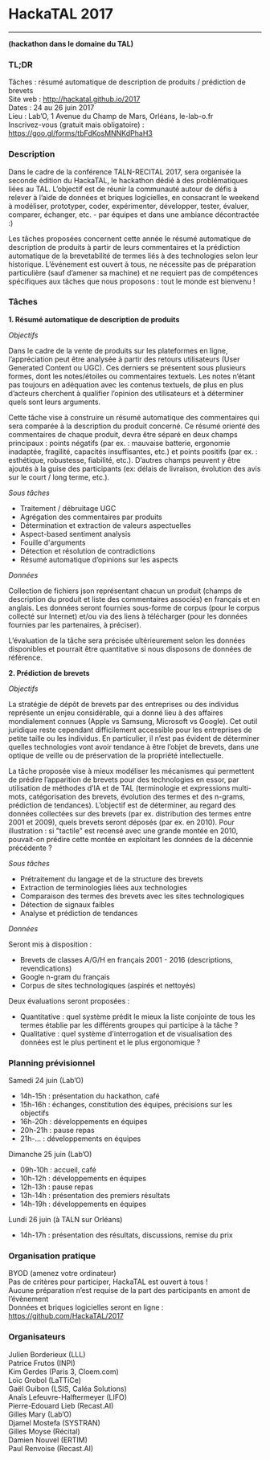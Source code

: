 # HackaTAL 2017
---------------
**(hackathon dans le domaine du TAL)**

### TL;DR

Tâches : résumé automatique de description de produits / prédiction de brevets  
Site web : http://hackatal.github.io/2017  
Dates : 24 au 26 juin 2017  
Lieu : Lab’O, 1 Avenue du Champ de Mars, Orléans, le-lab-o.fr  
Inscrivez-vous (gratuit mais obligatoire) : https://goo.gl/forms/tbFdKosMNNKdPhaH3  

### Description

Dans le cadre de la conférence TALN-RECITAL 2017, sera organisée la seconde édition du HackaTAL, le hackathon dédié à des problématiques liées au TAL. L’objectif est de réunir la communauté autour de défis à relever à l’aide de données et briques logicielles, en consacrant le weekend à modéliser, prototyper, coder, expérimenter, développer, tester, évaluer, comparer, échanger, etc. - par équipes et dans une ambiance décontractée :)

Les tâches proposées concernent cette année le résumé automatique de description de produits à partir de leurs commentaires et la prédiction automatique de la brevetabilité de termes liés à des technologies selon leur historique. L’événement est ouvert à tous, ne nécessite pas de préparation particulière (sauf d’amener sa machine) et ne requiert pas de compétences spécifiques aux tâches que nous proposons : tout le monde est bienvenu !

### Tâches

**1. Résumé automatique de description de produits**

*Objectifs*

Dans le cadre de la vente de produits sur les plateformes en ligne, l’appréciation peut être analysée à partir des retours utilisateurs (User Generated Content ou UGC). Ces derniers se présentent sous plusieurs formes, dont les notes/étoiles ou commentaires textuels. Les notes n’étant pas toujours en adéquation avec les contenus textuels, de plus en plus d’acteurs cherchent à qualifier l’opinion des utilisateurs et à déterminer quels sont leurs arguments.

Cette tâche vise à construire un résumé automatique des commentaires qui sera comparée à la description du produit concerné. Ce résumé orienté des commentaires de chaque produit, devra être séparé en deux champs principaux : points négatifs (par ex. : mauvaise batterie, ergonomie inadaptée, fragilité, capacités insuffisantes, etc.) et points positifs (par ex. : esthétique, robustesse, fiabilité, etc.). D’autres champs peuvent y être ajoutés à la guise des participants (ex: délais de livraison, évolution des avis sur le court / long terme, etc.).

*Sous tâches*

- Traitement / débruitage UGC
- Agrégation des commentaires par produits
- Détermination et extraction de valeurs aspectuelles
- Aspect-based sentiment analysis
- Fouille d'arguments
- Détection et résolution de contradictions
- Résumé automatique d’opinions sur les aspects

*Données*

Collection de fichiers json représentant chacun un produit (champs de description du produit et liste des commentaires associés) en français et en anglais. Les données seront fournies sous-forme de corpus (pour le corpus collecté sur Internet) et/ou via des liens à télécharger (pour les données fournies par les partenaires, à préciser).

L’évaluation de la tâche sera précisée ultérieurement selon les données disponibles et pourrait être quantitative si nous disposons de données de référence.

**2. Prédiction de brevets**

*Objectifs*

La stratégie de dépôt de brevets par des entreprises ou des individus représente un enjeu considérable, qui a donné lieu à des affaires mondialement connues (Apple vs Samsung, Microsoft vs Google). Cet outil juridique reste cependant difficilement accessible pour les entreprises de petite taille ou les individus. En particulier, il n’est pas évident de déterminer quelles technologies vont avoir tendance à être l’objet de brevets, dans une optique de veille ou de préservation de la propriété intellectuelle.

La tâche proposée vise à mieux modéliser les mécanismes qui permettent de prédire l’apparition de brevets pour des technologies en essor, par utilisation de méthodes d’IA et de TAL (terminologie et expressions multi-mots, catégorisation des brevets, évolution des termes et des n-grams, prédiction de tendances). L’objectif est de déterminer, au regard des données collectées sur des brevets (par ex. distribution des termes entre 2001 et 2009), quels brevets seront déposés (par ex. en 2010). Pour illustration : si "tactile" est recensé avec une grande montée en 2010, pouvait-on prédire cette montée en exploitant les données de la décennie précédente ?

*Sous tâches*

- Prétraitement du langage et de la structure des brevets
- Extraction de terminologies liées aux technologies
- Comparaison des termes des brevets avec les sites technologiques
- Détection de signaux faibles
- Analyse et prédiction de tendances

*Données*

Seront mis à disposition :

- Brevets de classes A/G/H en français 2001 - 2016 (descriptions, revendications)
- Google n-gram du français
- Corpus de sites technologiques (aspirés et nettoyés)

Deux évaluations seront proposées :

- Quantitative : quel système prédit le mieux la liste conjointe de tous les termes établie par les différents groupes qui participe à la tâche ?
- Qualitative : quel système d'interrogation et de visualisation des données est le plus pertinent et le plus ergonomique ?


### Planning prévisionnel

Samedi 24 juin (Lab’O)

- 14h-15h : présentation du hackathon, café
- 15h-16h : échanges, constitution des équipes, précisions sur les objectifs
- 16h-20h : développements en équipes
- 20h-21h : pause repas
- 21h-... : développements en équipes

Dimanche 25 juin (Lab’O)

- 09h-10h : accueil, café
- 10h-12h : développements en équipes
- 12h-13h : pause repas
- 13h-14h : présentation des premiers résultats
- 14h-19h : développements en équipes

Lundi 26 juin (à TALN sur Orléans)

- 14h-17h : présentation des résultats, discussions, remise du prix

### Organisation pratique

BYOD (amenez votre ordinateur)  
Pas de critères pour participer, HackaTAL est ouvert à tous !  
Aucune préparation n’est requise de la part des participants en amont de l’évènement  
Données et briques logicielles seront en ligne : https://github.com/HackaTAL/2017  

### Organisateurs

Julien Borderieux (LLL)  
Patrice Frutos (INPI)  
Kim Gerdes (Paris 3, Cloem.com)  
Loïc Grobol (LaTTiCe)  
Gaël Guibon (LSIS, Caléa Solutions)  
Anaïs Lefeuvre-Halftermeyer (LIFO)  
Pierre-Edouard Lieb (Recast.AI)  
Gilles Mary (Lab’O)  
Djamel Mostefa (SYSTRAN)  
Gilles Moyse (Récital)  
Damien Nouvel (ERTIM)  
Paul Renvoise (Recast.AI)  
